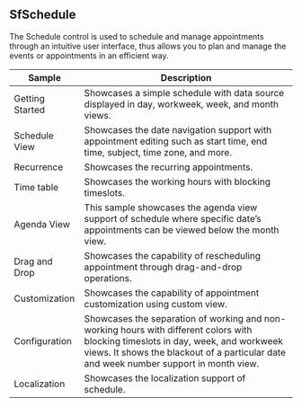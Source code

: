 ## SfSchedule
The Schedule control is used to schedule and manage appointments through an intuitive user interface, thus allows you to plan and manage the events or appointments in an efficient way. 

| Sample | Description |
|-------------------------------------------------------------------------------------------------------------------------------------------------------------------------------------------------------|--------------------------------------------------------------------------------------------------------------------------|
| Getting Started | Showcases a simple schedule with data source displayed in day, workweek, week, and month views. |
| Schedule View | Showcases the date navigation support with appointment editing such as start time, end time, subject, time zone, and more.   |
| Recurrence | Showcases the recurring appointments. |
| Time table | Showcases the working hours with blocking timeslots. |
| Agenda View | This sample showcases the agenda view support of schedule where specific date’s appointments can be viewed below the month view. |
| Drag and Drop |  Showcases the capability of rescheduling appointment through drag-and-drop operations. |
| Customization | Showcases the capability of appointment customization using custom view.|
| Configuration  | Showcases the separation of working and non-working hours with different colors with blocking timeslots in day, week, and workweek views. It shows the blackout of a particular date and week number support in month view. |
| Localization  | Showcases the localization support of schedule.  |
